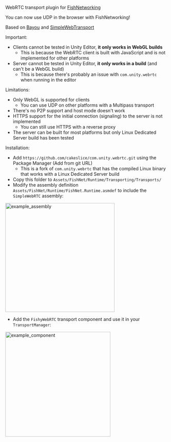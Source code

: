 WebRTC transport plugin for [FishNetworking](https://github.com/FirstGearGames/FishNet)

You can now use UDP in the browser with FishNetworking!

Based on [Bayou](https://github.com/FirstGearGames/Bayou) and [SimpleWebTransport](https://github.com/James-Frowen/SimpleWebTransport)

Important:
- Clients cannot be tested in Unity Editor, **it only works in WebGL builds**
    - This is because the WebRTC client is built with JavaScript and is not implemented for other platforms
- Server cannot be tested in Unity Editor, **it only works in a build** (and can't be a WebGL build)
    - This is because there's probably an issue with `com.unity.webrtc` when running in the editor

Limitations:
- Only WebGL is supported for clients
  - You can use UDP on other platforms with a Multipass transport
- There's no P2P support and host mode doesn't work
- HTTPS support for the initial connection (signaling) to the server is not implemented
  - You can still use HTTPS with a reverse proxy
- The server can be built for most platforms but only Linux Dedicated Server build has been tested

Installation: 
- Add `https://github.com/cakeslice/com.unity.webrtc.git` using the Package Manager (Add from git URL)
  - This is a fork of `com.unity.webrtc` that has the compiled Linux binary that works with a Linux Dedicated Server build
- Copy this folder to `Assets/FishNet/Runtime/Transporting/Transports/`
- Modify the assembly definition `Assets/FishNet/Runtime/FishNet.Runtime.asmdef` to include the `SimpleWebRTC` assembly:
<img width="340" alt="example_assembly" src="https://user-images.githubusercontent.com/7516142/233031099-2ab4053f-e0c2-4191-8ceb-73f9fbaa1811.png">

- Add the `FishyWebRTC` transport component and use it in your `TransportManager`:
<img width="327" alt="example_component" src="https://user-images.githubusercontent.com/7516142/233031818-7ad0c782-9b98-4f0a-896a-8690de758f9b.png">

